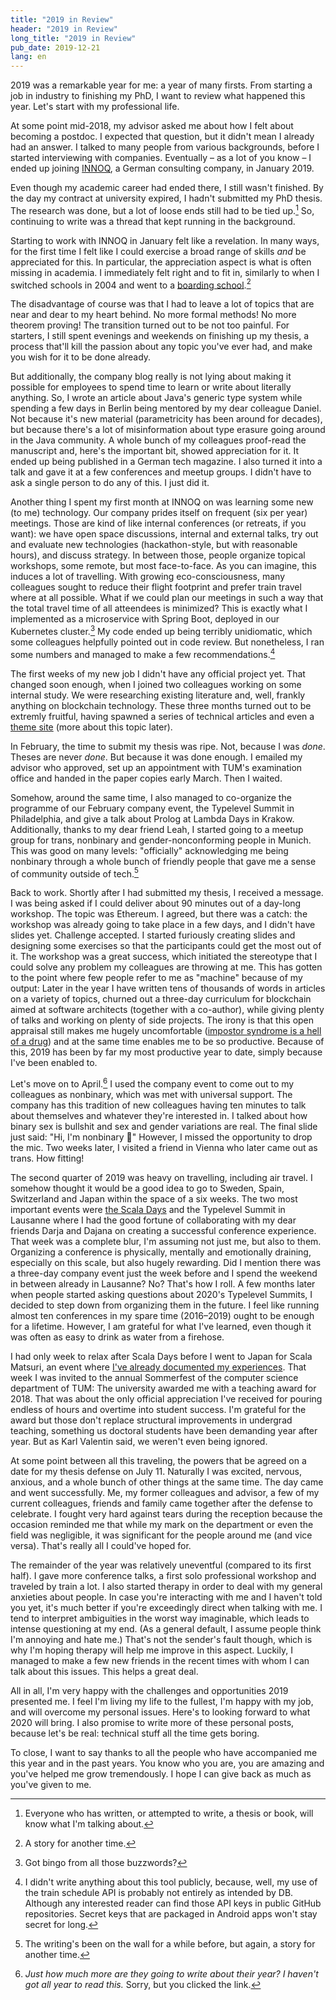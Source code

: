 ```yaml
---
title: "2019 in Review"
header: "2019 in Review"
long_title: "2019 in Review"
pub_date: 2019-12-21
lang: en
---
```


2019 was a remarkable year for me: a year of many firsts.
From starting a job in industry to finishing my PhD, I want to review what happened this year.
Let's start with my professional life.

At some point mid-2018, my advisor asked me about how I felt about becoming a postdoc.
I expected that question, but it didn't mean I already had an answer.
I talked to many people from various backgrounds, before I started interviewing with companies.
Eventually – as a lot of you know – I ended up joining [INNOQ](https://www.innoq.com), a German consulting company, in January 2019.

Even though my academic career had ended there, I still wasn't finished.
By the day my contract at university expired, I hadn't submitted my PhD thesis.
The research was done, but a lot of loose ends still had to be tied up.[^1]
So, continuing to write was a thread that kept running in the background.

Starting to work with INNOQ in January felt like a revelation.
In many ways, for the first time I felt like I could exercise a broad range of skills _and_ be appreciated for this.
In particular, the appreciation aspect is what is often missing in academia.
I immediately felt right and to fit in, similarly to when I switched schools in 2004 and went to a [boarding school](https://cz-gymnasium.jena.de/).[^2]

The disadvantage of course was that I had to leave a lot of topics that are near and dear to my heart behind.
No more formal methods!
No more theorem proving!
The transition turned out to be not too painful.
For starters, I still spent evenings and weekends on finishing up my thesis, a process that'll kill the passion about any topic you've ever had, and make you wish for it to be done already.

But additionally, the company blog really is not lying about making it possible for employees to spend time to learn or write about literally anything.
So, I wrote an article about Java's generic type system while spending a few days in Berlin being mentored by my dear colleague Daniel.
Not because it's new material (parametricity has been around for decades), but because there's a lot of misinformation about type erasure going around in the Java community.
A whole bunch of my colleagues proof-read the manuscript and, here's the important bit, showed appreciation for it.
It ended up being published in a German tech magazine.
I also turned it into a talk and gave it at a few conferences and meetup groups.
I didn't have to ask a single person to do any of this.
I just did it.

Another thing I spent my first month at INNOQ on was learning some new (to me) technology.
Our company prides itself on frequent (six per year) meetings.
Those are kind of like internal conferences (or retreats, if you want): we have open space discussions, internal and external talks, try out and evaluate new technologies (hackathon-style, but with reasonable hours), and discuss strategy.
In between those, people organize topical workshops, some remote, but most face-to-face.
As you can imagine, this induces a lot of travelling.
With growing eco-consciousness, many colleagues sought to reduce their flight footprint and prefer train travel where at all possible.
What if we could plan our meetings in such a way that the total travel time of all atteendees is minimized?
This is exactly what I implemented as a microservice with Spring Boot, deployed in our Kubernetes cluster.[^3]
My code ended up being terribly unidiomatic, which some colleagues helpfully pointed out in code review.
But nonetheless, I ran some numbers and managed to make a few recommendations.[^4]

The first weeks of my new job I didn't have any official project yet.
That changed soon enough, when I joined two colleagues working on some internal study.
We were researching existing literature and, well, frankly anything on blockchain technology.
These three months turned out to be extremly fruitful, having spawned a series of technical articles and even a [theme site](https://blockchain.innoq.com/) (more about this topic later).

In February, the time to submit my thesis was ripe.
Not, because I was _done_.
Theses are never _done_.
But because it was done enough.
I emailed my advisor who approved, set up an appointment with TUM's examination office and handed in the paper copies early March.
Then I waited.

Somehow, around the same time, I also managed to co-organize the programme of our February company event, the Typelevel Summit in Philadelphia, and give a talk about Prolog at Lambda Days in Krakow.
Additionally, thanks to my dear friend Leah, I started going to a meetup group for trans, nonbinary and gender-nonconforming people in Munich.
This was good on many levels: "officially" acknowledging me being nonbinary through a whole bunch of friendly people that gave me a sense of community outside of tech.[^5]

Back to work.
Shortly after I had submitted my thesis, I received a message.
I was being asked if I could deliver about 90 minutes out of a day-long workshop.
The topic was Ethereum.
I agreed, but there was a catch: the workshop was already going to take place in a few days, and I didn't have slides yet.
Challenge accepted.
I started furiously creating slides and designing some exercises so that the participants could get the most out of it.
The workshop was a great success, which initiated the stereotype that I could solve any problem my colleagues are throwing at me.
This has gotten to the point where few people refer to me as "machine" because of my output:
Later in the year I have written tens of thousands of words in articles on a variety of topics, churned out a three-day curriculum for blockchain aimed at software architects (together with a co-author), while giving plenty of talks and working on plenty of side projects.
The irony is that this open appraisal still makes me hugely uncomfortable ([impostor syndrome is a hell of a drug](https://twitter.com/heathercmiller/status/1205641312659234825)) and at the same time enables me to be so productive.
Because of this, 2019 has been by far my most productive year to date, simply because I've been enabled to.

Let's move on to April.[^6]
I used the company event to come out to my colleagues as nonbinary, which was met with universal support.
The company has this tradition of new colleagues having ten minutes to talk about themselves and whatever they're interested in.
I talked about how binary sex is bullshit and sex and gender variations are real.
The final slide just said: "Hi, I'm nonbinary 👋"
However, I missed the opportunity to drop the mic.
Two weeks later, I visited a friend in Vienna who later came out as trans.
How fitting!

The second quarter of 2019 was heavy on travelling, including air travel.
I somehow thought it would be a good idea to go to Sweden, Spain, Switzerland and Japan within the space of a six weeks.
The two most important events were [the Scala Days](https://www.innoq.com/de/blog/scala-days-2019-lausanne/) and the Typelevel Summit in Lausanne where I had the good fortune of collaborating with my dear friends Darja and Dajana on creating a successful conference experience.
That week was a complete blur, I'm assuming not just me, but also to them.
Organizing a conference is physically, mentally and emotionally draining, especially on this scale, but also hugely rewarding.
Did I mention there was a three-day company event just the week before and I spend the weekend in between already in Lausanne?
No?
That's how I roll.
A few months later when people started asking questions about 2020's Typelevel Summits, I decided to step down from organizing them in the future.
I feel like running almost ten conferences in my spare time (2016–2019) ought to be enough for a lifetime.
However, I am grateful for what I've learned, even though it was often as easy to drink as water from a firehose.

I had only week to relax after Scala Days before I went to Japan for Scala Matsuri, an event where [I've already documented my experiences](/articles/scala-matsuri/).
That week I was invited to the annual Sommerfest of the computer science department of TUM:
The university awarded me with a teaching award for 2018.
That was about the only official appreciation I've received for pouring endless of hours and overtime into student success.
I'm grateful for the award but those don't replace structural improvements in undergrad teaching, something us doctoral students have been demanding year after year.
But as Karl Valentin said, we weren't even being ignored.

At some point between all this traveling, the powers that be agreed on a date for my thesis defense on July 11.
Naturally I was excited, nervous, anxious, and a whole bunch of other things at the same time.
The day came and went successfully.
Me, my former colleagues and advisor, a few of my current colleagues, friends and family came together after the defense to celebrate.
I fought very hard against tears during the reception because the occasion reminded me that while my mark on the department or even the field was negligible, it was significant for the people around me (and vice versa).
That's really all I could've hoped for.

The remainder of the year was relatively uneventful (compared to its first half).
I gave more conference talks, a first solo professional workshop and traveled by train a lot.
I also started therapy in order to deal with my general anxieties about people.
In case you're interacting with me and I haven't told you yet, it's much better if you're exceedingly direct when talking with me.
I tend to interpret ambiguities in the worst way imaginable, which leads to intense questioning at my end.
(As a general default, I assume people think I'm annoying and hate me.)
That's not the sender's fault though, which is why I'm hoping therapy will help me improve in this aspect.
Luckily, I managed to make a few new friends in the recent times with whom I can talk about this issues.
This helps a great deal.

All in all, I'm very happy with the challenges and opportunities 2019 presented me.
I feel I'm living my life to the fullest, I'm happy with my job, and will overcome my personal issues.
Here's to looking forward to what 2020 will bring.
I also promise to write more of these personal posts, because let's be real: technical stuff all the time gets boring.

To close, I want to say thanks to all the people who have accompanied me this year and in the past years.
You know who you are, you are amazing and you've helped me grow tremendously.
I hope I can give back as much as you've given to me.

[^1]: Everyone who has written, or attempted to write, a thesis or book, will know what I'm talking about.
[^2]: A story for another time.
[^3]: Got bingo from all those buzzwords?
[^4]: I didn't write anything about this tool publicly, because, well, my use of the train schedule API is probably not entirely as intended by DB. Although any interested reader can find those API keys in public GitHub repositories. Secret keys that are packaged in Android apps won't stay secret for long.
[^5]: The writing's been on the wall for a while before, but again, a story for another time.
[^6]:  _Just how much more are they going to write about their year? I haven't got all year to read this._ Sorry, but you clicked the link.
